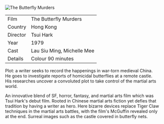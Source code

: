 ![The Butterfly Murders](butterfly_murders.jpg)

| | |
|-|-|
Film|The Butterfly Murders
Country|Hong Kong
Director|Tsui Hark
Year|1979
Cast|Lau Siu Ming, Michelle Mee
Details|Colour 90 minutes

Plot: a writer seeks to record the happenings
in war-torn medieval China.  He goes to investigate
reports of homicidal butterflies at a remote castle.
His researches uncover a convoluted plot to take
control of the martial arts world.

An innovative blend of SF, horror, fantasy, and
martial arts film which was Tsui Hark's debut film.
Rooted in Chinese martial arts fiction yet defies
that tradition by having a writer as hero.  Here
bizarre devices replace Tiger Claw techniques in
the martial arts battles, with the film's McGuffin
revealed only at the end.  Surreal
images such as the castle covered in butterfly nets.
